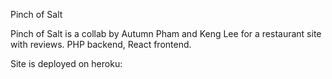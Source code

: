 Pinch of Salt

Pinch of Salt is a collab by Autumn Pham and Keng Lee for a restaurant site with reviews. PHP backend, React frontend.

Site is deployed on heroku: 
